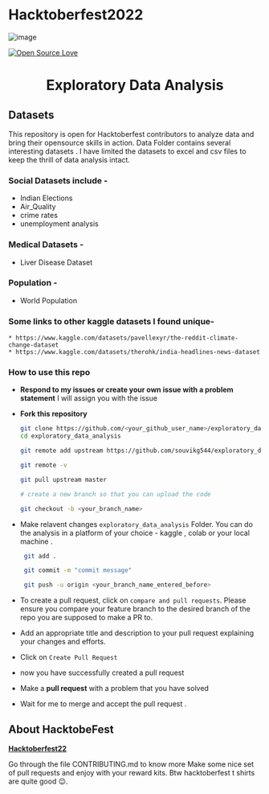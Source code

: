 # Hacktoberfest2022

![image](https://user-images.githubusercontent.com/99472914/192144059-5cd0b329-f238-474b-b475-7385eaa35d05.png)


[![Open Source Love](https://firstcontributions.github.io/open-source-badges/badges/open-source-v1/open-source.svg)](https://github.com/sj5027052/Hacktoberfest2022)

<h1 align= "center"> Exploratory Data Analysis </h1>

## Datasets
This repository is open for Hacktoberfest contributors to analyze data  and bring their opensource skills in action.
Data Folder contains several interesting datasets . I have limited the datasets to excel and csv files to keep the thrill of data analysis intact.

### Social Datasets include -

* Indian Elections
* Air_Quality
* crime rates
* unemployment analysis


### Medical Datasets -
* Liver Disease Dataset

### Population -
* World Population


### Some links to other kaggle datasets I found unique-
```
* https://www.kaggle.com/datasets/pavellexyr/the-reddit-climate-change-dataset
* https://www.kaggle.com/datasets/therohk/india-headlines-news-dataset
```

### How to use this repo

- **Respond to my issues or create your own issue with a problem statement**  I will assign you with the issue

- **Fork this repository**

   ``` sh
   git clone https://github.com/<your_github_user_name>/exploratory_data_analysis.git
   cd exploratory_data_analysis
   
   git remote add upstream https://github.com/souvikg544/exploratory_data_analysis.git

   git remote -v

   git pull upstream master

   # create a new branch so that you can upload the code

   git checkout -b <your_branch_name>
  ```
- Make relavent changes `exploratory_data_analysis` Folder. You can do the analysis in a platform of your choice - kaggle , colab or your local machine .

  ``` sh
   git add .

   git commit -m "commit message"

   git push -u origin <your_branch_name_entered_before>
  ```

- To create a pull request, click on `compare and pull requests`. Please ensure you compare your feature branch to the desired branch of the repo you are supposed to make a PR to.
- Add an appropriate title and description to your pull request explaining your changes and efforts.
- Click on `Create Pull Request`
- now you have successfully created a pull request
- Make a **pull request** with a problem that you have solved  
-  Wait for me to merge and accept the pull request . 

## About HacktobeFest

**[Hacktoberfest22](https://hacktoberfest.com/)**

Go through the file CONTRIBUTING.md to know more
Make some nice set of pull requests and enjoy with your reward kits. Btw hacktoberfest t shirts are quite good 😉.


